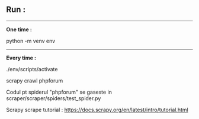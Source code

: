 
## Run : 


---

**One time :**

python -m venv env

---

**Every time :** 

./env/scripts/activate


scrapy crawl phpforum


Codul pt spiderul "phpforum" se gaseste in scraper/scraper/spiders/test_spider.py


Scrapy scrape tutorial : 
https://docs.scrapy.org/en/latest/intro/tutorial.html
